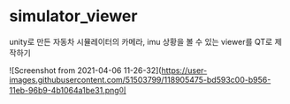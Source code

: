 # simulator_viewer
unity로 만든 자동차 시뮬레이터의 카메라, imu 상황을 볼 수 있는 viewer를 QT로 제작하기

![Screenshot from 2021-04-06 11-26-32](https://user-images.githubusercontent.com/51503799/118905475-bd593c00-b956-11eb-96b9-4b1064a1be31.png이 
